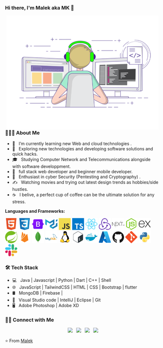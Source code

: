 ### Hi there, I'm Malek aka MK 👋 
<img align="right" alt="GIF" src="https://raw.githubusercontent.com/devSouvik/devSouvik/master/gif3.gif" width="500"/>

<h3> 👨🏻‍💻 About Me </h3>

- 🔭 &nbsp; I’m currently learning new Web and cloud technologies .
- 🤔 &nbsp; Exploring new technologies and developing software solutions and quick hacks.
- 🎓 &nbsp; Studying Computer Network and Telecommunications alongside with software developpment.
- 💼 &nbsp; full stack web developer and beginner mobile developer.
- 🌱 &nbsp; Enthusiast in cyber Security (Pentesting and Cryptography) .
- ✍️ &nbsp; Watching movies and trying out latest design trends as hobbies/side hustles.
- ☕ &nbsp; I belive, a perfect cup of coffee can be the ultimate solution for any stress. 


**Languages and Frameworks:**  
<p align="left">
<img width="40" height="40" alt="HTML5" src="https://github.com/devicons/devicon/blob/master/icons/html5/html5-original.svg"/>
<img width="40" height="40" alt="CSS3" src="https://github.com/devicons/devicon/blob/master/icons/css3/css3-original.svg"/>
<img width="40" height="40" alt="bootstrap" src="https://github.com/devicons/devicon/blob/master/icons/bootstrap/bootstrap-original.svg"/>
<img width="40" height="40" alt="mui" src="https://github.com/devicons/devicon/blob/master/icons/materialui/materialui-original.svg"/>
<img width="40" height="40" alt="javascript" src="https://github.com/devicons/devicon/blob/master/icons/javascript/javascript-original.svg"/>
<img width="40" height="40" alt="typescript" src="https://github.com/devicons/devicon/blob/master/icons/typescript/typescript-original.svg"/>
<img width="40" height="40" alt="react" src="https://github.com/devicons/devicon/blob/master/icons/react/react-original.svg"/>
<img width="40" height="40" alt="redux" src="https://github.com/devicons/devicon/blob/master/icons/redux/redux-original.svg"/>
<img width="40" height="40" alt="nextjs" src="https://github.com/devicons/devicon/blob/master/icons/nextjs/nextjs-original-wordmark.svg"/>
<img width="40" height="40" alt="nodejs" src="https://github.com/devicons/devicon/blob/master/icons/nodejs/nodejs-original.svg"/>
<img width="40" height="40" alt="express" src="https://github.com/devicons/devicon/blob/master/icons/express/express-original.svg"/>
<img width="40" height="40" alt="spring" src="https://github.com/devicons/devicon/blob/master/icons/spring/spring-original.svg"/>
<img width="40" height="40" alt="firebase" src="https://github.com/devicons/devicon/blob/master/icons/firebase/firebase-plain.svg"/>
<img width="40" height="40" alt="mongodb" src="https://github.com/devicons/devicon/blob/master/icons/mongodb/mongodb-original.svg"/>
<img width="40" height="40" alt="mysql" src="https://github.com/devicons/devicon/blob/master/icons/mysql/mysql-original-wordmark.svg"/>
<img width="40" height="40" alt="linux" src="https://github.com/devicons/devicon/blob/master/icons/linux/linux-original.svg"/>
<img width="40" height="40" alt="bash" src="https://github.com/devicons/devicon/blob/master/icons/bash/bash-original.svg"/>
<img width="40" height="40" alt="docker" src="https://github.com/devicons/devicon/blob/master/icons/docker/docker-plain.svg"/>
<img width="40" height="40" alt="typescript" src="https://github.com/devicons/devicon/blob/master/icons/azure/azure-original.svg"/>
<img width="40" height="40" alt="github" src="https://github.com/devicons/devicon/blob/master/icons/github/github-original.svg"/>
<img width="40" height="40" alt="git" src="https://github.com/devicons/devicon/blob/master/icons/git/git-original.svg"/>
<img width="40" height="40" alt="python" src="https://github.com/devicons/devicon/blob/master/icons/python/python-original.svg">
<img width="40" height="40" alt="slack" src="https://github.com/devicons/devicon/blob/master/icons/slack/slack-original.svg"/>

<h3>🛠 Tech Stack</h3> 

- 💻 &nbsp; Java | Javascript | Python | Dart | C++ | Shell
- 🌐 &nbsp; JavaScript | TailwindCSS | HTML | CSS | Bootstrap | flutter
- 🛢 &nbsp;  MongoDB | Firebase | 
- 🔧 &nbsp;  Visual Studio code | IntelliJ | Eclipse | Git
- 🖥 &nbsp;  Adobe Photoshop | Adobe XD



<h3> 🤝🏻 Connect with Me </h3>

<p align="center">
&nbsp; <a href="https://twitter.com/ZaagMalek" target="_blank" rel="noopener noreferrer"><img src="https://img.icons8.com/plasticine/100/000000/twitter.png" width="50" /></a>  
&nbsp; <a href="https://www.instagram.com/zaagmalek/" target="_blank" rel="noopener noreferrer"><img src="https://img.icons8.com/plasticine/100/000000/instagram-new.png" width="50" /></a>  
&nbsp; <a href="https://www.linkedin.com/in/malekzaag/" target="_blank" rel="noopener noreferrer"><img src="https://img.icons8.com/plasticine/100/000000/linkedin.png" width="50" /></a>
&nbsp; <a href="zaag.malek1@gmail.com" target="_blank" rel="noopener noreferrer"><img src="https://img.icons8.com/plasticine/100/000000/gmail.png"  width="50" /></a>
</p>

⭐️ From [Malek](https://github.com/Malek-Zaag)
